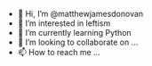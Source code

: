 - 👋 Hi, I’m @matthewjamesdonovan
- 👀 I’m interested in leftism
- 🌱 I’m currently learning Python
- 💞️ I’m looking to collaborate on ...
- 📫 How to reach me ...

<!---
matthewjamesdonovan/matthewjamesdonovan is a ✨ special ✨ repository because its `README.md` (this file) appears on your GitHub profile.
You can click the Preview link to take a look at your changes.
--->
